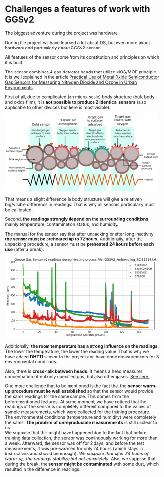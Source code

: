 # Challenges a features of work with GGSv2


The biggest adventure during the project was hardware.

During the project we have learned a lot about DS, but even more about hardware and particularly about GGSv2 sensor.

All features of the sensor come from its constitution and principles on which it is built.

The sensor combines 4 gas detector heads that utilize MOS/MOF principle. It is well explained in the article [Practical Use of Metal Oxide Semiconductor Gas Sensors for Measuring Nitrogen Dioxide and Ozone in Urban Environments](https://www.mdpi.com/1424-8220/17/7/1653/htm).

First of all, due to complicated (on micro-scale) body structure (bulk body and oxide film), it is **not possible to produce 2 identical sensors** (also applicable to other devices but here is most visible).

<img src="./images/MOS_structure.png" width="500">

That means a slight difference in body structure will give a relatively big/visible difference in readings. That is why all sensors particularly must be calibrated.

Second, **the readings strongly depend on the surrounding conditions**, mainly temperature, contamination status, and humidity.

The manual for the sensor say that after unpacking or after long inactivity **the sensor must be preheated up to 72hours**. Additionally, after the unpacking procedure, a sensor must be **preheated 24 hours before each use** (after a break).

<img src="./images/Heating_Integral.png" width="500">

Additionally, **the room temperature has a strong influence on the readings**. The lower the temperature, the lower the reading value. That is why we have added **DHT11** sensor to the project and have done measurements for 3 environmental conditions.

Also, there is **cross-talk between heads**. It means a head measures concentration of not only specified gas, but also other gases. [See here.](https://www.mdpi.com/1424-8220/17/7/1653/htm)

One more challenge that to be mentioned is the fact that the **sensor warm-up procedure must be well established** so that the sensor would provide the same readings for the same sample. This comes from the beforementioned features. At some moment, we have noticed that the readings of the sensor is completely different compared to the values of sample measurements, which were collected for the training procedure. The environmental conditions (temperature and humidity) were completely the same. **The problem of unreproducible measurements** is still unclear to us.  
We suppose that this might have happened due to the fact that before training data collection, the sensor was continuously working for more than a week. Afterward, the sensor was off for 2 days, and before the test measurements, it was pre-warmed for only 24 hours (which stays in instructions and should be enough). *We suppose that after 24 hours of warm-up, the readings stabilize but not completely*.
Also, we suppose that during the break, the **sensor might be contaminated** with some dust, which resulted in the difference in readings.  

